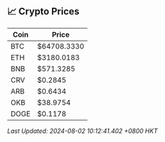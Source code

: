 ## 📈 Crypto Prices

| Coin | Price |
| ---- | ----- |
| BTC | $64708.3330 |
| ETH | $3180.0183 |
| BNB | $571.3285 |
| CRV | $0.2845 |
| ARB | $0.6434 |
| OKB | $38.9754 |
| DOGE | $0.1178 |

_Last Updated: 2024-08-02 10:12:41.402 +0800 HKT_